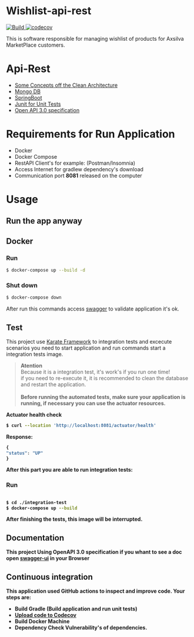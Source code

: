 # Wishlist-api-rest

<p>
    <a href="https://github.com/axsilva1991/wishlist/actions">
        <img alt="Build" src="https://github.com/axsilva1991/wishlist/actions/workflows/build.yml/badge.svg" />
    </a>
    <a href="https://codecov.io/github/axsilva1991/wishlist" >
        <img src="https://codecov.io/github/axsilva1991/wishlist/graph/badge.svg?token=2wPBRvdK5P" alt="codecov"/>
    </a>
</p>

This is software responsible for managing wishlist of products for Axsilva MarketPlace customers.

# Api-Rest

* [Some Concepts off the Clean Architecture](https://www.amazon.com.br/Clean-Architecture-Craftsmans-Software-Structure/dp/0134494164)
* [Mongo DB](https://www.mongodb.com/docs/manual/tutorial/install-mongodb-community-with-docker/)
* [SpringBoot](https://docs.spring.io/spring-boot/docs/current/reference/htmlsingle/)
* [Junit for Unit Tests](https://junit.org/junit5/docs/current/user-guide/)
* [Open API 3.0 specification](https://swagger.io/specification/)

# Requirements for Run Application
* Docker
* Docker Compose
* RestAPI Client's for example: (Postman/Insomnia)
* Access Internet for gradlew dependency's download
* Communication port <b>8081</b> released on the computer

# Usage
## Run the app anyway

## Docker

### Run
```bash
$ docker-compose up --build -d
```

### Shut down

```bash
$ docker-compose down
```

After run this commands access [swagger](http://localhost:8081/api-docs/swagger-ui/index.html) to validate application it's ok.


## Test

This project use [Karate Framework](https://github.com/karatelabs/karate) to integration tests and excecute scenarios you need to start application and run commands start a integration tests image.

>**Atention** <br>
> Because it is a integration test, it's work's if you run one time! <br>
>if you need to re-execute it, it is recommended to clean the database and restart the application.<br><br>
> <b>Before running the automated tests, make sure your application is running, if necessary you can use the actuator resources.
> <br>

Actuator health check
```bash
$ curl --location 'http://localhost:8081/actuator/health'
```
Response:
```javascript
{
"status": "UP"
}
```
After this part you are able to run integration tests:

### Run
```bash

$ cd ./integration-test
$ docker-compose up --build

```
After finishing the tests, this image will be interrupted.

## Documentation

This project Using OpenAPI 3.0 specification if you whant to see a doc open [swagger-ui](http://localhost:8081/api-docs/swagger-ui/index.html) in your Browser

## Continuous integration

This application used GitHub actions to inspect and improve code. Your steps are:
* Build Gradle (Build application and run unit tests)
* [Upload code to Codecov](https://codecov.io/github/axsilva1991/wishlist)
* Build Docker Machine
* Dependency Check Vulnerability's of dependencies.